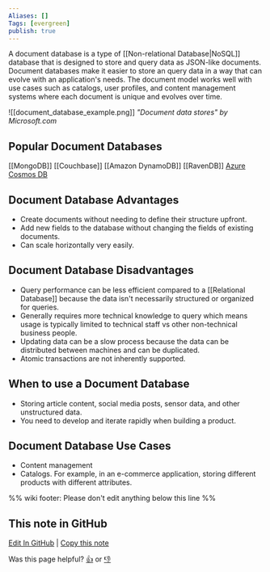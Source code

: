 ```yaml
---
Aliases: []
Tags: [evergreen]
publish: true
---
```


A document database is a type of [[Non-relational Database|NoSQL]] database that is designed to store and query data as JSON-like documents. Document databases make it easier to store an query data in a way that can evolve with an application's needs. The document model works well with use cases such as catalogs, user profiles, and content management systems where each document is unique and evolves over time.

![[document_database_example.png]]
*"Document data stores" by Microsoft.com*

## Popular Document Databases

[[MongoDB]]
[[Couchbase]]
[[Amazon DynamoDB]]
[[RavenDB]]
[Azure Cosmos DB](https://azure.microsoft.com/services/cosmos-db/)

## Document Database Advantages

- Create documents without needing to define their structure upfront.
- Add new fields to the database without changing the fields of existing documents.
- Can scale horizontally very easily.

## Document Database Disadvantages

- Query performance can be less efficient compared to a [[Relational Database]] because the data isn't necessarily structured or organized for queries.
- Generally requires more technical knowledge to query which means usage is typically limited to technical staff vs other non-technical business people.
- Updating data can be a slow process because the data can be distributed between machines and can be duplicated.
- Atomic transactions are not inherently supported.

## When to use a Document Database

- Storing article content, social media posts, sensor data, and other unstructured data.
- You need to develop and iterate rapidly when building a product.

## Document Database Use Cases

- Content management
- Catalogs. For example, in an e-commerce application, storing different products with different attributes.

%% wiki footer: Please don't edit anything below this line %%

## This note in GitHub

<span class="git-footer">[Edit In GitHub](https://github.dev/data-engineering-community/data-engineering-wiki/blob/main/Concepts/Document%20Database.md "git-hub-edit-note") | [Copy this note](https://raw.githubusercontent.com/data-engineering-community/data-engineering-wiki/main/Concepts/Document%20Database.md "git-hub-copy-note")</span>

<span class="git-footer">Was this page helpful?
[👍](https://tally.so/r/3jZ8D4?rating=Yes&url=https://dataengineering.wiki/Concepts/Document+Database) or [👎](https://tally.so/r/3jZ8D4?rating=No&url=https://dataengineering.wiki/Concepts/Document+Database)</span>
